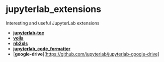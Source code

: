 # jupyterlab_extensions
Interesting and useful JupyterLab extensions

- [**jupyterlab-toc**](https://github.com/jupyterlab/jupyterlab-toc)
- [**voila**](https://github.com/jupyterlab/voila)
- [**nb2xls**](https://github.com/jupyterlab/nb2xls)
- [**jupyterlab_code_formatter**](https://github.com/ryantam626/jupyterlab_code_formatter)
- [**google-drive**](https://github.com/jupyterlab/jupyterlab-google-drive]
